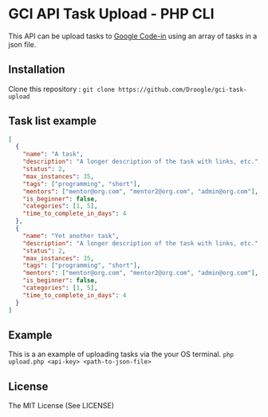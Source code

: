 GCI API Task Upload - PHP CLI
===========================
This API can be upload tasks to [Google Code-in](http://codein.withgoogle.com) using an array of tasks in a json file.

Installation
------
Clone this repository :
```git clone https://github.com/Droogle/gci-task-upload```

Task list example
------
```json
[
  {
    "name": "A task",
    "description": "A longer description of the task with links, etc.",
    "status": 2,
    "max_instances": 35,
    "tags": ["programming", "short"],
    "mentors": ["mentor@org.com", "mentor2@org.com", "admin@org.com"],
    "is_beginner": false,
    "categories": [1, 5],
    "time_to_complete_in_days": 4
  },
  {
    "name": "Yet another task",
    "description": "A longer description of the task with links, etc.",
    "status": 2,
    "max_instances": 35,
    "tags": ["programming", "short"],
    "mentors": ["mentor@org.com", "mentor2@org.com", "admin@org.com"],
    "is_beginner": false,
    "categories": [1, 5],
    "time_to_complete_in_days": 4
  }
]
```

Example
------
This is a an example of uploading tasks via the your OS terminal.
```php upload.php <api-key> <path-to-json-file>```

License
-------
The MIT License (See LICENSE)

